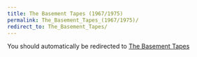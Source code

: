 ```yaml
---
title: The Basement Tapes (1967/1975)
permalink: The_Basement_Tapes_(1967/1975)/
redirect_to: The_Basement_Tapes/
---
```


You should automatically be redirected to [The Basement Tapes](The_Basement_Tapes/)
